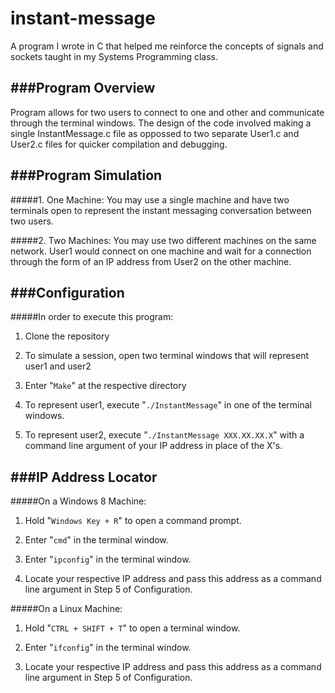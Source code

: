 instant-message
===============

A program I wrote in C that helped me reinforce the concepts of signals and sockets taught in my Systems Programming class.

###Program Overview
---
Program allows for two users to connect to one and other and communicate through the terminal windows. The design of the code involved making a single InstantMessage.c file as oppossed to two separate User1.c and User2.c files for quicker compilation and debugging. 

###Program Simulation
---

#####1. One Machine:
You may use a single machine and have two terminals open to represent the instant messaging conversation between two users.


#####2. Two Machines:
You may use two different machines on the same network. User1 would connect on one machine and wait for a connection through the form of an IP address from User2 on the other machine. 


###Configuration
---
#####In order to execute this program:

1. Clone the repository

2. To simulate a session, open two terminal windows that will represent user1 and user2

3. Enter "```Make```" at the respective directory

4. To represent user1, execute "```./InstantMessage```" in one of the terminal windows.

5. To represent user2, execute "```./InstantMessage XXX.XX.XX.X```" with a command line argument of your IP address in place of the X's.

###IP Address Locator
---
#####On a Windows 8 Machine: 

1. Hold  "```Windows Key + R```" to open a command prompt. 

2. Enter "```cmd```" in the terminal window.

3. Enter "```ipconfig```" in the terminal window.

4. Locate your respective IP address and pass this address as a command line argument in Step 5 of Configuration.

#####On a Linux Machine:

1. Hold "```CTRL + SHIFT + T```" to open a terminal window.

2. Enter "```ifconfig```" in the terminal window.

3. Locate your respective IP address and pass this address as a command line argument in Step 5 of Configuration.
